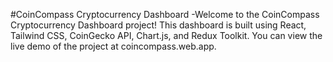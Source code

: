 #CoinCompass Cryptocurrency Dashboard
-Welcome to the CoinCompass Cryptocurrency Dashboard project! This dashboard is built using React, Tailwind CSS, CoinGecko API, Chart.js, and Redux Toolkit. You can view the live demo of the project at coincompass.web.app.
